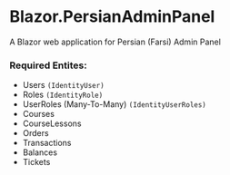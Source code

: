 # Blazor.PersianAdminPanel
A Blazor web application for Persian (Farsi) Admin Panel

### Required Entites:

- Users `(IdentityUser)`
- Roles `(IdentityRole)`
- UserRoles (Many-To-Many) `(IdentityUserRoles)`
- Courses
- CourseLessons
- Orders
- Transactions
- Balances
- Tickets